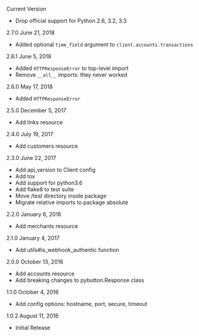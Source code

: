 Current Version
  - Drop official support for Python 2.6, 3.2, 3.3

2.7.0 June 21, 2018
  - Added optional `time_field` argument to `client.accounts.transactions`

2.6.1 June 5, 2018
  - Added `HTTPResponseError` to top-level import
  - Remove `__all__` imports: they never worked

2.6.0 May 17, 2018
  - Added `HTTPResponseError`

2.5.0 December 5, 2017
  - Add links resource

2.4.0 July 19, 2017
  - Add customers resource

2.3.0 June 22, 2017
  - Add api_version to Client config
  - Add tox
  - Add support for python3.6
  - Add flake8 to test suite
  - Move /test directory inside package
  - Migrate relative imports to package absolute

2.2.0 January 6, 2016
  - Add merchants resource

2.1.0 January 4, 2017
  - Add utils#is_webhook_authentic function

2.0.0 October 13, 2016
  - Add accounts resource
  - Add breaking changes to pybutton.Response class

1.1.0 October 4, 2016
  - Add config options: hostname, port, secure, timeout

1.0.2 August 11, 2016
  - Initial Release
